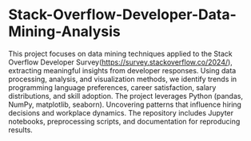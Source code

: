 # Stack-Overflow-Developer-Data-Mining-Analysis
This project focuses on data mining techniques applied to the Stack Overflow Developer Survey(https://survey.stackoverflow.co/2024/), extracting meaningful insights from developer responses. Using data processing, analysis, and visualization methods, we identify trends in programming language preferences, career satisfaction, salary distributions, and skill adoption. The project leverages Python (pandas, NumPy, matplotlib, seaborn). Uncovering patterns that influence hiring decisions and workplace dynamics. The repository includes Jupyter notebooks, preprocessing scripts, and documentation for reproducing results.
